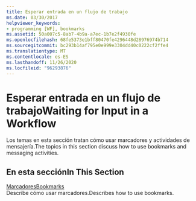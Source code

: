 ```yaml
---
title: Esperar entrada en un flujo de trabajo
ms.date: 03/30/2017
helpviewer_keywords:
- programming [WF], bookmarks
ms.assetid: 50a007c5-8ab7-4b9a-a7ec-1b7e2f4930fe
ms.openlocfilehash: 68fe5373e1bff80470fe4296448d28976974b714
ms.sourcegitcommit: bc293b14af795e0e999e3304dd40c0222cf2ffe4
ms.translationtype: MT
ms.contentlocale: es-ES
ms.lasthandoff: 11/26/2020
ms.locfileid: "96293876"
---
```

# <a name="waiting-for-input-in-a-workflow"></a><span data-ttu-id="35e96-102">Esperar entrada en un flujo de trabajo</span><span class="sxs-lookup"><span data-stu-id="35e96-102">Waiting for Input in a Workflow</span></span>

<span data-ttu-id="35e96-103">Los temas en esta sección tratan cómo usar marcadores y actividades de mensajería.</span><span class="sxs-lookup"><span data-stu-id="35e96-103">The topics in this section discuss how to use bookmarks and messaging activities.</span></span>  
  
## <a name="in-this-section"></a><span data-ttu-id="35e96-104">En esta sección</span><span class="sxs-lookup"><span data-stu-id="35e96-104">In This Section</span></span>  

 [<span data-ttu-id="35e96-105">Marcadores</span><span class="sxs-lookup"><span data-stu-id="35e96-105">Bookmarks</span></span>](bookmarks.md)  
 <span data-ttu-id="35e96-106">Describe cómo usar marcadores.</span><span class="sxs-lookup"><span data-stu-id="35e96-106">Describes how to use bookmarks.</span></span>
